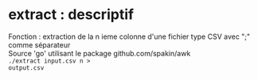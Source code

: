 # extract : descriptif

Fonction :  extraction de la n ieme colonne d'une fichier type CSV avec ";" comme séparateur<br/>
Source 'go' utilisant le package github.com/spakin/awk<br/>
<code>./extract input.csv n > output.csv</code>
